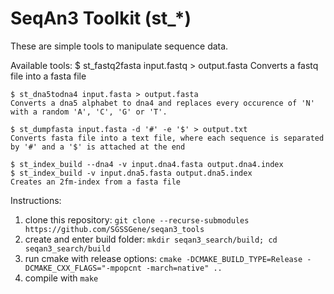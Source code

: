 # SeqAn3 Toolkit (st_*)

These are simple tools to manipulate sequence data.

Available tools:
    $ st_fastq2fasta input.fastq > output.fasta
    Converts a fastq file into a fasta file

    $ st_dna5todna4 input.fasta > output.fasta
    Converts a dna5 alphabet to dna4 and replaces every occurence of 'N' with a random 'A', 'C', 'G' or 'T'.

    $ st_dumpfasta input.fasta -d '#' -e '$' > output.txt
    Converts fasta file into a text file, where each sequence is separated by '#' and a '$' is attached at the end

    $ st_index_build --dna4 -v input.dna4.fasta output.dna4.index
    $ st_index_build -v input.dna5.fasta output.dna5.index
    Creates an 2fm-index from a fasta file


Instructions:
1. clone this repository: `git clone --recurse-submodules https://github.com/SGSSGene/seqan3_tools`
2. create and enter build folder: `mkdir seqan3_search/build; cd seqan3_search/build`
3. run cmake with release options: `cmake -DCMAKE_BUILD_TYPE=Release -DCMAKE_CXX_FLAGS="-mpopcnt -march=native" ..`
4. compile with `make`
